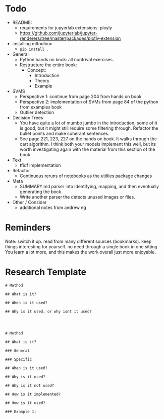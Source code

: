 # Todo

* README:
    * requirements for jupyerlab extensions: ployly
    * <https://github.com/jupyterlab/jupyter-renderers/tree/master/packages/plotly-extension>
* installing mltoolbox
    * `pip install .`
* General
    * Python hands on book: all nontrival exercises.
    * Restructure the entire book:
        * Concept:
           * Introduction
           * Theory
           * Example
* SVMS
    * Perspective 1: continue from page 204 from hands on book
    * Perspective 2: implementation of SVMs from page 84 of the python from examples book
    * Outlier detection
* Decision Trees
    * You have quite a lot of mumbo jumbo in the introduction, some of it is good, but it might still require some filtering through. Refactor the bullet points and make coherant sentences.
    * See page 221, 223, 227 on the hands on book. It walks through the cart algorithm. I think both your models implement this well, but its worth investigating again with the material from this section of the book.
* Text
    * tfidf implementation
* Refactor
    * Continuous reruns of notebooks as the utilties package changes
* Meta
    * SUMMARY.md parser into identifying, mapping, and then eventually generating the book
    * Write another parser the detects unused images or files.
* Other / Consider
    * additional notes from andrew ng


# Reminders

Note: switch it up. read from many different sources (bookmarks). keep things interesting for yourself. no need through a single book in one sitting. You learn a lot more, and this makes the work overall just more enjoyable.


# Research Template

```
# Method

## What is it?

## When is it used?

## Why is it used, or why isnt it used?




# Method 

## What is it?

### General

### Specific

## When is it used?

## Why is it used?

## Why is it not used?

## How is it implemented?

## How is it used?

### Example 1:

```